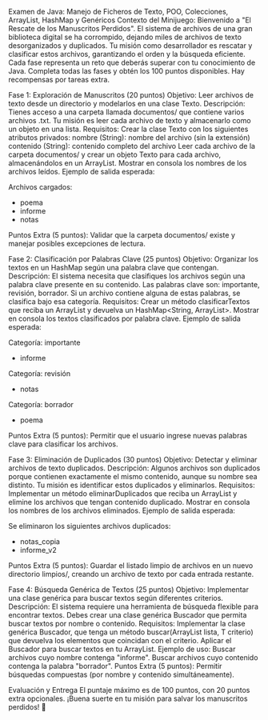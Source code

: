 Examen de Java: Manejo de Ficheros de Texto, POO, Colecciones, ArrayList, HashMap y Genéricos
Contexto del Minijuego:
Bienvenido a "El Rescate de los Manuscritos Perdidos". El sistema de archivos de una gran biblioteca digital se ha corrompido, dejando miles de archivos de texto desorganizados y duplicados. Tu misión como desarrollador es rescatar y clasificar estos archivos, garantizando el orden y la búsqueda eficiente.
Cada fase representa un reto que deberás superar con tu conocimiento de Java. Completa todas las fases y obtén los 100 puntos disponibles. Hay recompensas por tareas extra.

Fase 1: Exploración de Manuscritos (20 puntos)
Objetivo: Leer archivos de texto desde un directorio y modelarlos en una clase Texto.
Descripción:
Tienes acceso a una carpeta llamada documentos/ que contiene varios archivos .txt. Tu misión es leer cada archivo de texto y almacenarlo como un objeto en una lista.
Requisitos:
Crear la clase Texto con los siguientes atributos privados:
nombre (String): nombre del archivo (sin la extensión)
contenido (String): contenido completo del archivo
Leer cada archivo de la carpeta documentos/ y crear un objeto Texto para cada archivo, almacenándolos en un ArrayList<Texto>.
Mostrar en consola los nombres de los archivos leídos.
Ejemplo de salida esperada:

Archivos cargados:  
- poema  
- informe  
- notas  

Puntos Extra (5 puntos): Validar que la carpeta documentos/ existe y manejar posibles excepciones de lectura.

Fase 2: Clasificación por Palabras Clave (25 puntos)
Objetivo: Organizar los textos en un HashMap según una palabra clave que contengan.
Descripción:
El sistema necesita que clasifiques los archivos según una palabra clave presente en su contenido. Las palabras clave son: importante, revisión, borrador. Si un archivo contiene alguna de estas palabras, se clasifica bajo esa categoría.
Requisitos:
Crear un método clasificarTextos que reciba un ArrayList<Texto> y devuelva un HashMap<String, ArrayList<Texto>>.
Mostrar en consola los textos clasificados por palabra clave.
Ejemplo de salida esperada:

Categoría: importante  
- informe  

Categoría: revisión  
- notas  

Categoría: borrador  
- poema  

Puntos Extra (5 puntos): Permitir que el usuario ingrese nuevas palabras clave para clasificar los archivos.

Fase 3: Eliminación de Duplicados (30 puntos)
Objetivo: Detectar y eliminar archivos de texto duplicados.
Descripción:
Algunos archivos son duplicados porque contienen exactamente el mismo contenido, aunque su nombre sea distinto. Tu misión es identificar estos duplicados y eliminarlos.
Requisitos:
Implementar un método eliminarDuplicados que reciba un ArrayList<Texto> y elimine los archivos que tengan contenido duplicado.
Mostrar en consola los nombres de los archivos eliminados.
Ejemplo de salida esperada:

Se eliminaron los siguientes archivos duplicados:  
- notas_copia  
- informe_v2  

Puntos Extra (5 puntos): Guardar el listado limpio de archivos en un nuevo directorio limpios/, creando un archivo de texto por cada entrada restante.

Fase 4: Búsqueda Genérica de Textos (25 puntos)
Objetivo: Implementar una clase genérica para buscar textos según diferentes criterios.
Descripción:
El sistema requiere una herramienta de búsqueda flexible para encontrar textos. Debes crear una clase genérica Buscador<T> que permita buscar textos por nombre o contenido.
Requisitos:
Implementar la clase genérica Buscador<T>, que tenga un método buscar(ArrayList<T> lista, T criterio) que devuelva los elementos que coincidan con el criterio.
Aplicar el Buscador para buscar textos en tu ArrayList<Texto>.
Ejemplo de uso:
Buscar archivos cuyo nombre contenga "informe".
Buscar archivos cuyo contenido contenga la palabra "borrador".
Puntos Extra (5 puntos): Permitir búsquedas compuestas (por nombre y contenido simultáneamente).

Evaluación y Entrega
El puntaje máximo es de 100 puntos, con 20 puntos extra opcionales.
¡Buena suerte en tu misión para salvar los manuscritos perdidos! 🚀
